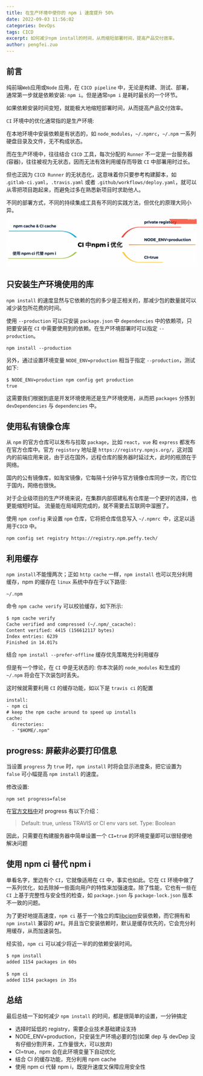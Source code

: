 ```yaml
---
title: 在生产环境中使你的 npm i 速度提升 50%
date: 2022-09-03 11:56:02
categories: DevOps
tags: CICD
excerpt: 如何减少npm install的时间，从而缩短部署时间，提高产品交付效率。
author: pengfei.zuo
---
```


## 前言

纯前端`Web`应用或`Node` 应用，在 `CICD pipeline` 中，无论是构建、测试、部署，通常第一步就是依赖安装: `npm i`。但是通常`npm i` 是耗时最长的一个环节。

如果依赖安装时间变短，就能极大地缩短部署时间，从而提高产品交付效率。

`CI` 环境中的优化通常指的是生产环境: 

在本地环境中安装依赖是有状态的，如 `node_modules`，`~/.npmrc`，`~/.npm` 一系列硬盘目录及文件，无不构成状态。

而在生产环境中，往往结合 `CICD` 工具，每次分配的 `Runner` 不一定是一台服务器(容器)，往往被视为无状态，因而无法有效利用缓存而导致 `CI` 中部署用时过长。

但也正因为 `CICD Runner` 的无状态化，这意味着你只要参考构建脚本，如 .`gitlab-ci.yaml`，`.travis.yaml` 或者 `.github/workflows/deploy.yaml`，就可以从零把项目跑起来，而避免过多在熟悉新项目时求助他人。

不同的部署方式，不同的持续集成工具有不同的实践方法，但优化的原理大同小异。

![](https://raw.githubusercontent.com/retech-fe/image-hosting/main/img/2022/09/03/09-38-21-131c7d3d678f5e347fe2f889b4e6418f-20220903093820-10b48a.png)

## 只安装生产环境使用的库

`npm install` 的速度显然与它依赖的包的多少是正相关的，那减少包的数量就可以减少装包所花费的时间。

使用 `--production` 可以只安装 `package.json` 中 `dependencies` 中的依赖项，只把要安装在 `CI` 中需要使用到的依赖。在生产环境部署时可以指定 `--production`。

```shell
npm install --production
```

另外，通过设置环境变量 `NODE_ENV=production` 相当于指定 `--production`，测试如下:

```shell
$ NODE_ENV=production npm config get production
true
```

这需要我们根据到底是开发环境使用还是生产环境使用，从而把 `packages` 分拣到 `devDependencies` 与 `dependencies` 中。

## 使用私有镜像仓库

从 `npm` 的官方仓库可以发布与拉取 `package`，比如 `react`，`vue` 和 `express` 都发布在官方仓库中。官方 `registory` 地址是 `https://registry.npmjs.org/`，这对国内的前端应用来说，由于远在国外，远程仓库的服务器时延过大，此时的瓶颈在于网络。

国内的公有镜像库，如淘宝镜像，它每隔十分钟与官方镜像仓库同步一次，而它位于国内，网络也很快。

对于企业级项目的生产环境来说，在集群内部搭建私有仓库是一个更好的选择，也更能缩短时延。 流量能在局域网完成的，就不需要去互联网中溜圈了。

使用 `npm config` 来设置 `npm` 仓库，它将把仓库信息写入 `~/.npmrc `中，这足以适用于`CICD` 中。

```shell
npm config set registry https://registry.npm.peffy.tech/
```

## 利用缓存

`npm install`不能慢两次；正如 `http cache` 一样，`npm install` 也可以充分利用缓存，npm 的缓存在 `linux` 系统中存在于以下路径:

```shell
~/.npm
```

命令 `npm cache verify` 可以校验缓存，如下所示:

```shell
$ npm cache verify
Cache verified and compressed (~/.npm/_cacache):
Content verified: 4415 (156612117 bytes)
Index entries: 6239
Finished in 14.017s
```

结合 `npm install --prefer-offline` 缓存优先策略充分利用缓存

但是有一个悖论，在 `CI` 中是无状态的: 你本次装的 `node_modules` 和生成的 `~/.npm` 将会在下次装包时丢失。

这时候就需要利用 `CI` 的缓存功能，如以下是 `travis ci` 的配置

```shell
install:
- npm ci
# keep the npm cache around to speed up installs
cache:
  directories:
  - "$HOME/.npm"

```

## progress: 屏蔽非必要打印信息

当设置 `progress` 为 `true` 时，`npm install` 时将会显示进度条，把它设置为 `false` 可小幅提高 `npm install` 的速度。

修改设置:

```
npm set progress=false

```

在[官方文档中](https://docs.npmjs.com/cli/v8/using-npm/config)对 progress 有以下介绍：

> Default: true, unless TRAVIS or CI env vars set. Type: Boolean

因此，只需要在构建服务器中简单设置一个 `CI=true` 的环境变量即可以很轻便地解决问题

## 使用 npm ci 替代 npm i

单看名字，里边有个 `CI`，它就像适用在 `CI` 中，事实也如此。它在 `CI` 环境中做了一系列优化，如去除掉一些面向用户的特性来加强速度。除了性能，它也有一些在 `CI` 上基于完整性与安全性的检查，如 `package.json` 与 `package-lock.json` 版本不一致的问题。

为了更好地提高速度，`npm ci` 基于一个独立的库[libcipm](https://github.com/npm/libcipm)安装依赖，而它拥有和 `npm install` 兼容的 `API`。并且当它安装依赖时，默认是缓存优先的，它会充分利用缓存，从而加速装包。

经实验，`npm ci` 可以减少将近一半的的依赖安装时间。

```
$ npm install
added 1154 packages in 60s

$ npm ci
added 1154 packages in 35s
```

## 总结

最后总结一下如何减少 `npm install` 的时间，都是很简单的设置，一分钟搞定

+ 选择时延低的 registry，需要企业技术基础建设支持
+ NODE_ENV=production，只安装生产环境必要的包(如果 dep 与 devDep 没有仔细分割开来，工作量很大，可以放弃)
+ CI=true，npm 会在此环境变量下自动优化
+ 结合 CI 的缓存功能，充分利用 npm cache
+ 使用 npm ci 代替 npm i，既提升速度又保障应用安全性



